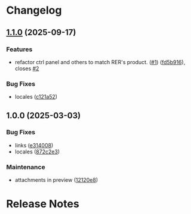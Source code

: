 # Changelog

## [1.1.0](https://github.com/RedTurtle/volto-ufficiostampa/compare/1.0.0...1.1.0) (2025-09-17)

### Features

* refactor ctrl panel and others to match RER's product. ([#1](https://github.com/RedTurtle/volto-ufficiostampa/issues/1)) ([fd5b916](https://github.com/RedTurtle/volto-ufficiostampa/commit/fd5b91668a1b7a52e87e604ea2e39e5c13c4bb43)), closes [#2](https://github.com/RedTurtle/volto-ufficiostampa/issues/2)

### Bug Fixes

* locales ([c121a52](https://github.com/RedTurtle/volto-ufficiostampa/commit/c121a52d697018f61d2331110a25986a79a84b9d))

## 1.0.0 (2025-03-03)

### Bug Fixes

* links ([e314008](https://github.com/RedTurtle/volto-ufficiostampa/commit/e3140081d36d26132a541f04005c5a561c84c26b))
* locales ([872c2e3](https://github.com/RedTurtle/volto-ufficiostampa/commit/872c2e3414031d03ba4dd93270dc2db70023cef2))

### Maintenance

* attachments in preview ([12120e8](https://github.com/RedTurtle/volto-ufficiostampa/commit/12120e83845bdf84236f39ef5175779cb7c2c4cd))

# Release Notes

<!-- You should *NOT* be adding new change log entries to this file.
     You should create a file in the news directory instead.
     For helpful instructions, please see:
     https://6.docs.plone.org/contributing/index.html?highlight=towncrier#change-log-entry
-->

<!-- towncrier release notes start -->
